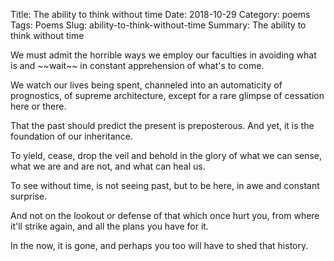 Title: The ability to think without time
Date: 2018-10-29
Category: poems
Tags: Poems
Slug: ability-to-think-without-time
Summary: The ability to think without time

<div class="post-poem">
We must admit
the horrible ways
we employ
our faculties
in avoiding
what is
and ~~wait~~
in constant
apprehension
of what's to come.  

We watch our lives
being spent,
channeled
into an automaticity
of prognostics,
of supreme architecture,
except for a rare glimpse
of cessation
here or there.

That the past should
predict the present
is preposterous.
And yet, it is
the foundation
of our inheritance.

To yield, cease,
drop the veil
and behold
in the glory of
what we can sense,
what we are and are not,
and
what can heal us.

To see without time,
is not seeing past, but
to be here,
in awe and
constant surprise.

And not on the lookout or defense
of that which once hurt you,
from where it'll strike again,
and all the plans you have for it.

In the now,
it is gone,
and perhaps you too
will have to shed
that history.
</div>
